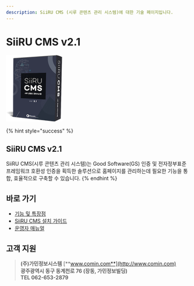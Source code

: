 ```yaml
---
description: SiiRU CMS (시루 콘텐츠 관리 시스템)에 대한 기술 페이지입니다.
---
```


# SiiRU CMS v2.1

![](.gitbook/assets/siirucms-.png)

{% hint style="success" %}
## SiiRU CMS v2.1

SiiRU CMS\(시루 콘텐츠 관리 시스템\)는 Good Software\(GS\) 인증 및 전자정부표준프레임워크 호환성 인증을 획득한 솔루션으로 홈페이지를 관리하는데 필요한 기능을 통합, 효율적으로 구축할 수 있습니다.
{% endhint %}

## 바로 가기

* [기능 및 특장점](siiru/features.md)
* [SiiRU CMS 설치 가이드](guide/setup.md)
* [운영자 매뉴얼](https://siiru.comin.com/SiiRUCMS.v2.1.pdf)

## 고객 지원

> **\(주\)가민정보시스템**  [**www.comin.com**](http://www.comin.com)  
> **광주광역시 동구 동계천로 76 \(장동, 가민정보빌딩\)**  
> **TEL 062-653-2879**


